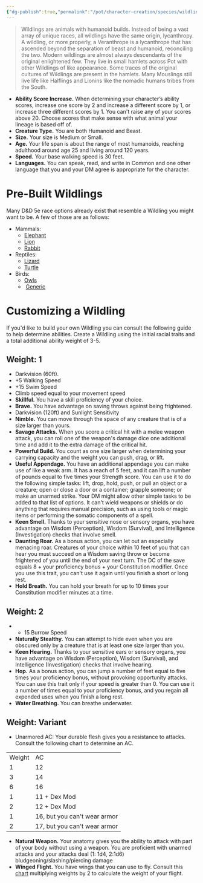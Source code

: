 ```yaml
---
{"dg-publish":true,"permalink":"/pot/character-creation/species/wildlings/"}
---
```



> Wildlings are animals with humanoid builds. Instead of being a vast array of unique races, all wildlings have the same origin, lycanthropy. A wildling, or more properly, a Veranthrope is a lycanthrope that has ascended beyond the separation of beast and humanoid, reconciling the two. Modern wildlings are almost always descendants of the original enlightened few. They live in small hamlets across Pot with other Wildlings of like appearance. Some traces of the original cultures of Wildlings are present in the hamlets. Many Mouslings still live life like Halflings and Lionins like the nomadic humans tribes from the South.

- **Ability Score Increase.** When determining your character’s ability scores, increase one score by 2 and increase a different score by 1, or increase three different scores by 1. You can't raise any of your scores above 20. Choose scores that make sense with what animal your lineage is based off of.
- **Creature Type.** You are both Humanoid and Beast.
- **Size.** Your size is Medium or Small.
- **Age.** Your life span is about the range of most humanoids, reaching adulthood around age 25 and living around 120 years.
- **Speed.** Your base walking speed is 30 feet.
- **Languages.** You can speak, read, and write in Common and one other language that you and your DM agree is appropriate for the character.

# Pre-Built Wildlings

Many D&D 5e race options already exist that resemble a Wildling you might want to be. A few of those are as follows:

- Mammals:
	- [Elephant](http://dnd5e.wikidot.com/lineage:loxodon)
	- [Lion](http://dnd5e.wikidot.com/lineage:leonin)
	- [Rabbit](http://dnd5e.wikidot.com/lineage:harengon)
- Reptiles:
	- [Lizard](http://dnd5e.wikidot.com/lineage:lizardfolk)
	- [Turtle](http://dnd5e.wikidot.com/lineage:tortle)
- Birds:
	- [Owls](http://dnd5e.wikidot.com/lineage:owlin)
	-  [Generic](http://dnd5e.wikidot.com/lineage:aarakocra)

# Customizing a Wildling

If you'd like to build your own Wildling you can consult the following guide to help determine abilities. Create a Wildling using the initial racial traits and a total additional ability weight of 3-5.

## Weight: 1

- Darkvision (60ft).
- +5 Walking Speed
- +15 Swim Speed
- Climb speed equal to your movement speed
- **Skillful.** You have a skill proficiency of your choice.
- **Brave.** You have advantage on saving throws against being frightened.
- Darkvision (120ft) and Sunlight Sensitivity
- **Nimble.** You can move through the space of any creature that is of a size larger than yours.
- **Savage Attacks.** When you score a critical hit with a melee weapon attack, you can roll one of the weapon's damage dice one additional time and add it to the extra damage of the critical hit.
- **Powerful Build.** You count as one size larger when determining your carrying capacity and the weight you can push, drag, or lift.
- **Useful Appendage.** You have an additional appendage you can make use of like a weak arm. It has a reach of 5 feet, and it can lift a number of pounds equal to five times your Strength score. You can use it to do the following simple tasks: lift, drop, hold, push, or pull an object or a creature; open or close a door or a container; grapple someone; or make an unarmed strike. Your DM might allow other simple tasks to be added to that list of options. It can't wield weapons or shields or do anything that requires manual precision, such as using tools or magic items or performing the somatic components of a spell.
- **Keen Smell.** Thanks to your sensitive nose or sensory organs, you have advantage on Wisdom (Perception), Wisdom (Survival), and Intelligence (Investigation) checks that involve smell.
- **Daunting Roar.** As a bonus action, you can let out an especially menacing roar. Creatures of your choice within 10 feet of you that can hear you must succeed on a Wisdom saving throw or become frightened of you until the end of your next turn. The DC of the save equals 8 + your proficiency bonus + your Constitution modifier. Once you use this trait, you can't use it again until you finish a short or long rest.
- **Hold Breath.** You can hold your breath for up to 10 times your Constitution modifier minutes at a time.

## Weight: 2

- + 15 Burrow Speed
- **Naturally Stealthy.** You can attempt to hide even when you are obscured only by a creature that is at least one size larger than you.
- **Keen Hearing.** Thanks to your sensitive ears or sensory organs, you have advantage on Wisdom (Perception), Wisdom (Survival), and Intelligence (Investigation) checks that involve hearing.
- **Hop.** As a bonus action, you can jump a number of feet equal to five times your proficiency bonus, without provoking opportunity attacks. You can use this trait only if your speed is greater than 0. You can use it a number of times equal to your proficiency bonus, and you regain all expended uses when you finish a long rest.
- **Water Breathing.** You can breathe underwater.

## Weight: Variant

- Unarmored AC: Your durable flesh gives you a resistance to attacks. Consult the following chart to determine an AC.

|   |   |
|---|---|
|Weight|AC|
|1|12|
|3|14|
|6|16|
|1|11 + Dex Mod|
|2|12 + Dex Mod|
|1|16, but you can't wear armor|
|2|17, but you can't wear armor|

- **Natural Weapon.** Your anatomy gives you the ability to attack with part of your body without using a weapon. You are proficient with unarmed attacks and your attacks deal (1: 1d4, 2:1d6) bludgeoning/slashing/piercing damage
- **Winged Flight.** You have wings that you can use to fly. Consult this [chart](https://docs.google.com/document/d/1Pbkd-cffrjGgzJotgl6hozYhoe-hQdRgGxjYZV74dHI/edit) multiplying weights by 2 to calculate the weight of your flight.